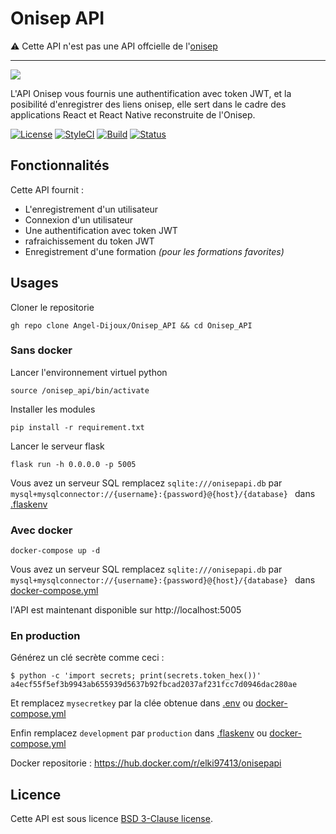 # Onisep API
⚠️ Cette API n'est pas une API offcielle de l'[onisep](https://www.onisep.fr/)

---

![](https://arago.paysdelaloire.e-lyco.fr/wp-content/uploads/2019/11/Logotype_Onisep_Horizontal_RVB.png)

L'API Onisep vous fournis une authentification avec token JWT, et la posibilité d'enregistrer des liens onisep, elle sert dans le cadre des applications React et React Native reconstruite de l'Onisep.

[![License](https://img.shields.io/packagist/l/dingo/api.svg?style=flat-square)](LICENSE)
[![StyleCI](https://github.styleci.io/repos/512832807/shield?branch=main)](https://github.styleci.io/repos/512832807?branch=main)
[![Build](https://img.shields.io/github/actions/workflow/status/Angel-Dijoux/Onisep_API/deployment.yml?style=flat-square)]()
[![Status](https://github.com/Angel-Dijoux/Onisep_API/actions/workflows/status.yml/badge.svg?event=status)](https://github.com/Angel-Dijoux/Onisep_API/actions/workflows/status.yml)


## Fonctionnalités

Cette API fournit : 

 - L'enregistrement d'un utilisateur
 - Connexion d'un utilisateur
 - Une authentification avec token JWT
 - rafraichissement du token JWT
 - Enregistrement d'une formation *(pour les formations favorites)*
 
 ## Usages
 
 Cloner le repositorie
 ``` 
 gh repo clone Angel-Dijoux/Onisep_API && cd Onisep_API
 ```
 ### Sans docker
 Lancer l'environnement virtuel python
 ```
 source /onisep_api/bin/activate
 ```
 Installer les modules
 
``` 
pip install -r requirement.txt
```
 
 Lancer le serveur flask
 ```
 flask run -h 0.0.0.0 -p 5005
 ```
 Vous avez un serveur SQL remplacez ``` sqlite:///onisepapi.db ``` par ```mysql+mysqlconnector://{username}:{password}@{host}/{database} ``` dans [.flaskenv](.flaskenv)
 ### Avec docker
 ```
 docker-compose up -d
 ```
 Vous avez un serveur SQL remplacez ``` sqlite:///onisepapi.db ``` par ```mysql+mysqlconnector://{username}:{password}@{host}/{database} ``` dans [docker-compose.yml](docker-compose.yml)
 
 
 l'API est maintenant disponible sur http://localhost:5005
 
 ### En production 

Générez un clé secrète comme ceci :
```
$ python -c 'import secrets; print(secrets.token_hex())' 
a4ecf55f5ef3b9943ab655939d5637b92fbcad2037af231fcc7d0946dac280ae
```
Et remplacez ```mysecretkey``` par la clée obtenue dans [.env](.env) ou [docker-compose.yml](docker-compose.yml)

Enfin remplacez ``` development ``` par ``` production ``` dans [.flaskenv](.flaskenv) ou [docker-compose.yml](docker-compose.yml)
 
 Docker repositorie : https://hub.docker.com/r/elki97413/onisepapi

 
 ## Licence 
 
 Cette API est sous licence [BSD 3-Clause license](http://opensource.org/licenses/BSD-3-Clause).
 
